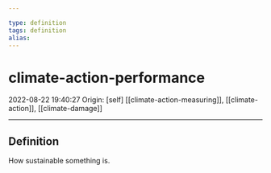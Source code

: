 ```yaml
---

type: definition
tags: definition
alias:
---
```


# climate-action-performance

2022-08-22 19:40:27
Origin: [self]
[[climate-action-measuring]], [[climate-action]], [[climate-damage]]

---

## Definition

How sustainable something is.
